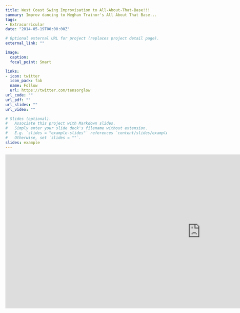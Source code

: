 ```yaml
---
title: West Coast Swing Improvisation to All-About-That-Base!!!
summary: Improv dancing to Meghan Trainor's All About That Base...
tags:
- Extracurricular
date: "2014-05-19T00:00:00Z"

# Optional external URL for project (replaces project detail page).
external_link: ""

image:
  caption: 
  focal_point: Smart

links:
- icon: twitter
  icon_pack: fab
  name: Follow
  url: https://twitter.com/tensorglow
url_code: ""
url_pdf: ""
url_slides: ""
url_video: ""

# Slides (optional).
#   Associate this project with Markdown slides.
#   Simply enter your slide deck's filename without extension.
#   E.g. `slides = "example-slides"` references `content/slides/example-slides.md`.
#   Otherwise, set `slides = ""`.
slides: example
---
```




<!--Embed Youtube Video-->
<iframe width="1215" height="480" src="https://www.youtube.com/embed/qRNH9Pwh0p8" frameborder="0" allow="accelerometer; autoplay; encrypted-media; gyroscope; picture-in-picture" allowfullscreen></iframe>